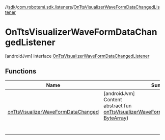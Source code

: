 //[sdk](../../../index.md)/[com.robotemi.sdk.listeners](../index.md)/[OnTtsVisualizerWaveFormDataChangedListener](index.md)



# OnTtsVisualizerWaveFormDataChangedListener  
 [androidJvm] interface [OnTtsVisualizerWaveFormDataChangedListener](index.md)   


## Functions  
  
|  Name |  Summary | 
|---|---|
| <a name="com.robotemi.sdk.listeners/OnTtsVisualizerWaveFormDataChangedListener/onTtsVisualizerWaveFormDataChanged/#kotlin.ByteArray/PointingToDeclaration/"></a>[onTtsVisualizerWaveFormDataChanged](on-tts-visualizer-wave-form-data-changed.md)| <a name="com.robotemi.sdk.listeners/OnTtsVisualizerWaveFormDataChangedListener/onTtsVisualizerWaveFormDataChanged/#kotlin.ByteArray/PointingToDeclaration/"></a>[androidJvm]  <br>Content  <br>abstract fun [onTtsVisualizerWaveFormDataChanged](on-tts-visualizer-wave-form-data-changed.md)(waveForm: [ByteArray](https://kotlinlang.org/api/latest/jvm/stdlib/kotlin/-byte-array/index.html))  <br><br><br>|

